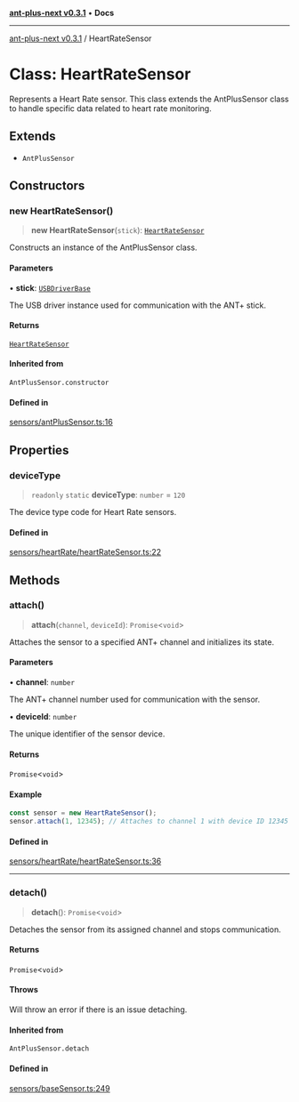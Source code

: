 [**ant-plus-next v0.3.1**](../README.md) • **Docs**

***

[ant-plus-next v0.3.1](../README.md) / HeartRateSensor

# Class: HeartRateSensor

Represents a Heart Rate sensor.
This class extends the AntPlusSensor class to handle specific data related to heart rate monitoring.

## Extends

- `AntPlusSensor`

## Constructors

### new HeartRateSensor()

> **new HeartRateSensor**(`stick`): [`HeartRateSensor`](HeartRateSensor.md)

Constructs an instance of the AntPlusSensor class.

#### Parameters

• **stick**: [`USBDriverBase`](../interfaces/USBDriverBase.md)

The USB driver instance used for communication with the ANT+ stick.

#### Returns

[`HeartRateSensor`](HeartRateSensor.md)

#### Inherited from

`AntPlusSensor.constructor`

#### Defined in

[sensors/antPlusSensor.ts:16](https://github.com/Benjamin-Stefan/ant-plus-next/blob/c9567bc41ed33c15275cf583dde1cd362dcbccff/src/sensors/antPlusSensor.ts#L16)

## Properties

### deviceType

> `readonly` `static` **deviceType**: `number` = `120`

The device type code for Heart Rate sensors.

#### Defined in

[sensors/heartRate/heartRateSensor.ts:22](https://github.com/Benjamin-Stefan/ant-plus-next/blob/c9567bc41ed33c15275cf583dde1cd362dcbccff/src/sensors/heartRate/heartRateSensor.ts#L22)

## Methods

### attach()

> **attach**(`channel`, `deviceId`): `Promise`\<`void`\>

Attaches the sensor to a specified ANT+ channel and initializes its state.

#### Parameters

• **channel**: `number`

The ANT+ channel number used for communication with the sensor.

• **deviceId**: `number`

The unique identifier of the sensor device.

#### Returns

`Promise`\<`void`\>

#### Example

```ts
const sensor = new HeartRateSensor();
sensor.attach(1, 12345); // Attaches to channel 1 with device ID 12345
```

#### Defined in

[sensors/heartRate/heartRateSensor.ts:36](https://github.com/Benjamin-Stefan/ant-plus-next/blob/c9567bc41ed33c15275cf583dde1cd362dcbccff/src/sensors/heartRate/heartRateSensor.ts#L36)

***

### detach()

> **detach**(): `Promise`\<`void`\>

Detaches the sensor from its assigned channel and stops communication.

#### Returns

`Promise`\<`void`\>

#### Throws

Will throw an error if there is an issue detaching.

#### Inherited from

`AntPlusSensor.detach`

#### Defined in

[sensors/baseSensor.ts:249](https://github.com/Benjamin-Stefan/ant-plus-next/blob/c9567bc41ed33c15275cf583dde1cd362dcbccff/src/sensors/baseSensor.ts#L249)
